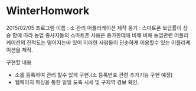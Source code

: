 # WinterHomwork
2015/02/05
프로그램 이름 : 소 관리 어플리케이션
제작 동기 : 스마트폰 보급률이 상승 함에 따라 농업 종사자들의 스마트폰 사용은 증가한데에 비해
             비해 농업관련 어플리케이션의 진척도는 떨어지는바 있어 이러한 사람들이 단순하게 이용할수 있는 어플리케이션을 제작.

구현할 내용
 - 소를 등록하여 관리 할수 있게 구현.(소 등록번호 관련 추가기능 구현 예정)
 - 웹페이지 파싱을 통한 일일 도축 시세 및 구제역 경보 확인.
